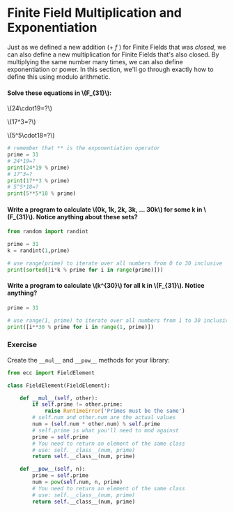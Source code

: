 
# Finite Field Multiplication and Exponentiation

Just as we defined a new addition ($+~f~$) for Finite Fields that was _closed_, we can also define a new multiplication for Finite Fields that's also closed. By multiplying the same number many times, we can also define exponentiation or power. In this section, we'll go through exactly how to define this using modulo arithmetic.

#### Solve these equations in \\(F_{31}\\):

\\(24\cdot19=?\\)

\\(17^3=?\\)

\\(5^5\cdot18=?\\)


```python
# remember that ** is the exponentiation operator
prime = 31
# 24*19=?
print(24*19 % prime)
# 17^3=?
print(17**3 % prime)
# 5^5*18=?
print(5**5*18 % prime)
```

#### Write a program to calculate \\(0k, 1k, 2k, 3k, ... 30k\\) for some k in \\(F_{31}\\).  Notice anything about these sets?


```python
from random import randint

prime = 31
k = randint(1,prime)

# use range(prime) to iterate over all numbers from 0 to 30 inclusive
print(sorted([i*k % prime for i in range(prime)]))
```

#### Write a program to calculate \\(k^{30}\\) for all k in \\(F_{31}\\). Notice anything?


```python
prime = 31

# use range(1, prime) to iterate over all numbers from 1 to 30 inclusive
print([i**30 % prime for i in range(1, prime)])
```

### Exercise

Create the `__mul__` and `__pow__` methods for your library:


```python
from ecc import FieldElement

class FieldElement(FieldElement):

    def __mul__(self, other):
        if self.prime != other.prime:
            raise RuntimeError('Primes must be the same')
        # self.num and other.num are the actual values
        num = (self.num * other.num) % self.prime
        # self.prime is what you'll need to mod against
        prime = self.prime
        # You need to return an element of the same class
        # use: self.__class__(num, prime)
        return self.__class__(num, prime)

    def __pow__(self, n):
        prime = self.prime
        num = pow(self.num, n, prime)
        # You need to return an element of the same class
        # use: self.__class__(num, prime)
        return self.__class__(num, prime)
```
